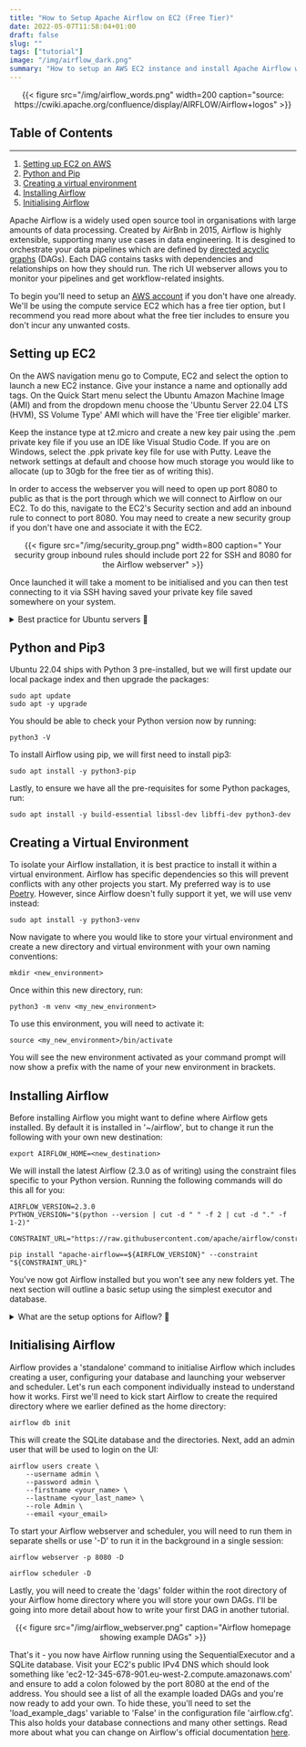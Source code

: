 ```yaml
---
title: "How to Setup Apache Airflow on EC2 (Free Tier)"
date: 2022-05-07T11:58:04+01:00
draft: false
slug: ""
tags: ["tutorial"]
image: "/img/airflow_dark.png"
summary: "How to setup an AWS EC2 instance and install Apache Airflow with pip to schedule and monitor your data pipelines"
---
```


<center>{{< figure src="/img/airflow_words.png" width=200 caption="source: https://cwiki.apache.org/confluence/display/AIRFLOW/Airflow+logos"  >}}</center>

## Table of Contents
---

1. [Setting up EC2 on AWS](#setting-up-ec2)
2. [Python and Pip](#python-and-pip)
3. [Creating a virtual environment](#creating-a-virtual-environment)
3. [Installing Airflow](#installing-ariflow)
4. [Initialising Airflow](#initialising-airflow)

Apache Airflow is a widely used open source tool in organisations with large amounts of data processing. Created by AirBnb in 2015, Airflow is highly extensible, supporting many use cases in data engineering. It is desgined to orchestrate your data pipelines which are defined by [directed acyclic graphs](https://airflow.apache.org/docs/apache-airflow/stable/concepts/dags.html) (DAGs). Each DAG contains tasks with dependencies and relationships on how they should run. The rich UI webserver allows you to monitor your pipelines and get workflow-related insights.

[comment]: <> (Check out my guide on Airflow to learn more about how it works)

To begin you'll need to setup an [AWS account](https://aws.amazon.com) if you don't have one already. We'll be using the compute service EC2 which has a free tier option, but I recommend you read more about what the free tier includes to ensure you don't incur any unwanted costs.

## Setting up EC2

On the AWS navigation menu go to Compute, EC2 and select the option to launch a new EC2 instance. Give your instance a name and optionally add tags. On the Quick Start menu select the Ubuntu Amazon Machine Image (AMI) and from the dropdown menu choose the 'Ubuntu Server 22.04 LTS (HVM), SS Volume Type' AMI which will have the 'Free tier eligible' marker. 

Keep the instance type at t2.micro and create a new key pair using the .pem private key file if you use an IDE like Visual Studio Code. If you are on Windows, select the .ppk private key file for use with Putty. Leave the network settings at default and choose how much storage you would like to allocate (up to 30gb for the free tier as of writing this).

In order to access the webserver you will need to open up port 8080 to public as that is the port through which we will connect to Airflow on our EC2. To do this, navigate to the EC2's Security section and add an inbound rule to connect to port 8080. You may need to create a new security group if you don't have one and associate it with the EC2.

<center>{{< figure src="/img/security_group.png" width=800 caption=" Your security group inbound rules should include port 22 for SSH and 8080 for the Airflow webserver"  >}}</center>

Once launched it will take a moment to be initialised and you can then test connecting to it via SSH having saved your private key file saved somewhere on your system.

<details>
<summary>Best practice for Ubuntu servers 🙈 </summary>
<br>
On first creation of an Ubuntu server, there are some configuration steps you can run to increase the security and usability of your server and make it easier to run certain commands. I recommend looking at the following tutorial by DigitalOcean:
<br>
<br>
<a href="https://www.digitalocean.com/community/tutorials/initial-server-setup-with-ubuntu-22-04">Inital Server Setup </a>

</details>


## Python and Pip3

Ubuntu 22.04 ships with Python 3 pre-installed, but we will first update our local package index and then upgrade the packages:

```terminal
sudo apt update
sudo apt -y upgrade
```

You should be able to check your Python version now by running:

```terminal
python3 -V
```

To install Airflow using pip, we will first need to install pip3:

```terminal
sudo apt install -y python3-pip
```

Lastly, to ensure we have all the pre-requisites for some Python packages, run:

```terminal
sudo apt install -y build-essential libssl-dev libffi-dev python3-dev
```

## Creating a Virtual Environment

To isolate your Airflow installation, it is best practice to install it within a virtual environment. Airflow has specific dependencies so this will prevent conflicts with any other projects you start. My preferred way is to use [Poetry](http://eliasbenaddouidrissi.com/setting-up-python-projects-with-pyenv-poetry/). However, since Airflow doesn't fully support it yet, we will use venv instead:

```terminal
sudo apt install -y python3-venv
```

Now navigate to where you would like to store your virtual environment and create a new directory and virtual environment with your own naming conventions:

```terminal
mkdir <new_environment>
```

Once within this new directory, run:

```terminal
python3 -m venv <my_new_environment>
```

To use this environment, you will need to activate it:

```terminal
source <my_new_environment>/bin/activate
```

You will see the new environment activated as your command prompt will now show a prefix with the name of your new environment in brackets. 

## Installing Airflow 

Before installing Airflow you might want to define where Airflow gets installed. By default it is installed in '~/airflow', but to change it run the following with your own new destination:

```terminal
export AIRFLOW_HOME=<new_destination>
```

We will install the latest Airflow (2.3.0 as of writing) using the constraint files specific to your Python version. Running the following commands will do this all for you:

```terminal
AIRFLOW_VERSION=2.3.0
PYTHON_VERSION="$(python --version | cut -d " " -f 2 | cut -d "." -f 1-2)"
```
```terminal
CONSTRAINT_URL="https://raw.githubusercontent.com/apache/airflow/constraints-${AIRFLOW_VERSION}/constraints-${PYTHON_VERSION}.txt"
```
```terminal
pip install "apache-airflow==${AIRFLOW_VERSION}" --constraint "${CONSTRAINT_URL}"
```

You've now got Airflow installed but you won't see any new folders yet. The next section will outline a basic setup using the simplest executor and database. 

<details>
<summary>What are the setup options for Aiflow? 🤔 </summary>
<br>
<br>
Airflow has many configuration settings and options for deployment depending on your use case. This tutorial is designed for quick start deployments where individuals can test their own pipelines and is not a standard production deployment. In the most simple form, Airflow can run using the SequentialExecutor which only allows for task instances to run sequentially and doesn't support parallelism. The metadata database used to store information about your DAG's and runs will be a SQLite database. Airflow can also be deployed using Docker which allows for greater customisations and is a more involved setup.
<br>
<br>
For a more robust production deployment, you will want to upgrade the database to a PostgreSQL database and use at least the LocalExecutor, although the most production ready deployments will most likely utilise queueing databases and multiple worker nodes and so would run on the CeleryExecutor or KubernetesExecutor. To find out more about deployment options, visit Airflow's website:
<br>
<br>
<a href="https://airflow.apache.org/docs/apache-airflow/stable/installation/index.html">Airflow Installation </a>
<br>
<br>
</details>

## Initialising Airflow

Airflow provides a 'standalone' command to initialise Airflow which includes creating a user, configuring your database and launching your webserver and scheduler. Let's run each component individually instead to understand how it works. First we'll need to kick start Airflow to create the required directory where we earlier defined as the home directory:

```terminal
airflow db init
```

This will create the SQLite database and the directories. Next, add an admin user that will be used to login on the UI:

```terminal
airflow users create \
    --username admin \
    --password admin \
    --firstname <your_name> \
    --lastname <your_last_name> \
    --role Admin \
    --email <your_email>
```

To start your Airflow webserver and scheduler, you will need to run them in separate shells or use '-D' to run it in the background in a single session:

```terminal
airflow webserver -p 8080 -D
```
```terminal
airflow scheduler -D
```

Lastly, you will need to create the 'dags' folder within the root directory of your Airflow home directory where you will store your own DAGs. I'll be going into more detail about how to write your first DAG in another tutorial.

<center>{{< figure src="/img/airflow_webserver.png"  caption="Airflow homepage showing example DAGs"  >}}</center>

That's it - you now have Airflow running using the SequentialExecutor and a SQLite database. Visit your EC2's public IPv4 DNS which should look something like 'ec2-12-345-678-901.eu-west-2.compute.amazonaws.com' and ensure to add a colon folowed by the port 8080 at the end of the address. You should see a list of all the example loaded DAGs and you're now ready to add your own. To hide these, you'll need to set the 'load_example_dags' variable to 'False' in the configuration file 'airflow.cfg'. This also holds your database connections and many other settings. Read more about what you can change on Airflow's official documentation [here](https://airflow.apache.org/docs/apache-airflow/stable/howto/set-config.html).



